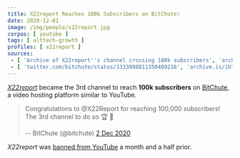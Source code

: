 ```yaml
---
title: X22report Reaches 100k Subscribers on BitChute!
date: 2020-12-01
image: /img/people/x22report.jpg
corpos: [ youtube ]
tags: [ alttech-growth ]
profiles: [ x22report ]
sources:
 - [ 'Archive of X22report''s channel crossing 100k subscribers', 'archive.is/3q2Eh' ]
 - [ 'twitter.com/bitchute/status/1333998811350409216', 'archive.is/1hTCu' ]
---
```


[_X22report_](/profiles/x22report/) became the 3rd channel to reach **100k
subscribers** on [BitChute](/alttech/bitchute/), a video hosting platform
similar to YouTube.

> Congratulations to @X22Report for reaching 100,000 subscribers! The 3rd
> channel to do so 🏆 🚀
>
> -- BitChute (@bitchute) [2 Dec 2020](https://archive.is/1hTCu)

_X22report_ was [banned from YouTube](/e/youtube-bans-x22report/) a month
and a half prior.

